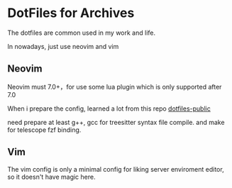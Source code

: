 # DotFiles for Archives


The dotfiles are common used in my work and life.

In nowadays, just use neovim and vim

## Neovim

Neovim must 7.0+，for use some lua plugin which is only supported after 7.0

When i prepare the config, learned a lot from this repo [dotfiles-public](https://github.com/craftzdog/dotfiles-public/blob/master/.config/nvim/after/plugin/telescope.rc.vim)

need prepare at least g++, gcc for treesitter syntax file compile. and make for telescope fzf binding.


## Vim 

The vim config is only a minimal config for liking server enviroment editor, so it doesn't have magic here.
